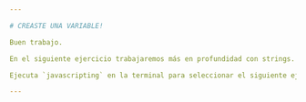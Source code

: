 ```yaml
---

# CREASTE UNA VARIABLE!

Buen trabajo.	

En el siguiente ejercicio trabajaremos más en profundidad con strings.

Ejecuta `javascripting` en la terminal para seleccionar el siguiente ejercicio.

---
```


